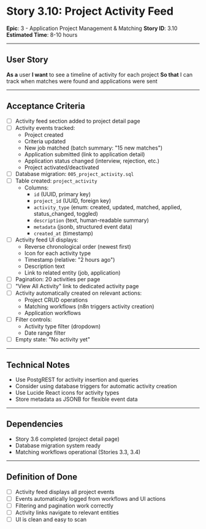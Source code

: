 # Story 3.10: Project Activity Feed

**Epic**: 3 - Application Project Management & Matching
**Story ID**: 3.10
**Estimated Time**: 8-10 hours

---

## User Story

**As a** user
**I want** to see a timeline of activity for each project
**So that** I can track when matches were found and applications were sent

---

## Acceptance Criteria

- [ ] Activity feed section added to project detail page
- [ ] Activity events tracked:
  - Project created
  - Criteria updated
  - New job matched (batch summary: "15 new matches")
  - Application submitted (link to application detail)
  - Application status changed (interview, rejection, etc.)
  - Project activated/deactivated
- [ ] Database migration: `005_project_activity.sql`
- [ ] Table created: `project_activity`
  - Columns:
    - `id` (UUID, primary key)
    - `project_id` (UUID, foreign key)
    - `activity_type` (enum: created, updated, matched, applied, status_changed, toggled)
    - `description` (text, human-readable summary)
    - `metadata` (jsonb, structured event data)
    - `created_at` (timestamp)
- [ ] Activity feed UI displays:
  - Reverse chronological order (newest first)
  - Icon for each activity type
  - Timestamp (relative: "2 hours ago")
  - Description text
  - Link to related entity (job, application)
- [ ] Pagination: 20 activities per page
- [ ] "View All Activity" link to dedicated activity page
- [ ] Activity automatically created on relevant actions:
  - Project CRUD operations
  - Matching workflows (n8n triggers activity creation)
  - Application workflows
- [ ] Filter controls:
  - Activity type filter (dropdown)
  - Date range filter
- [ ] Empty state: "No activity yet"

---

## Technical Notes

- Use PostgREST for activity insertion and queries
- Consider using database triggers for automatic activity creation
- Use Lucide React icons for activity types
- Store metadata as JSONB for flexible event data

---

## Dependencies

- Story 3.6 completed (project detail page)
- Database migration system ready
- Matching workflows operational (Stories 3.3, 3.4)

---

## Definition of Done

- [ ] Activity feed displays all project events
- [ ] Events automatically logged from workflows and UI actions
- [ ] Filtering and pagination work correctly
- [ ] Activity links navigate to relevant entities
- [ ] UI is clean and easy to scan

